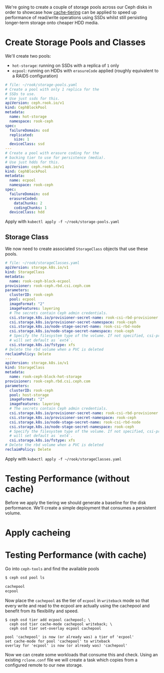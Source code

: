 We're going to create a couple of storage pools across our Ceph disks in order to showcase how [cache-tiering]() can be applied to speed up performance of read/write operations using SSDs whilst still persisting longer-term storage onto cheaper HDD media.

# Create Storage Pools and Classes
We'll create two pools:

* `hot-storage`: running on SSDs with a replica of `1` only
* `ecpool`: running on HDDs with `erasureCode` applied (roughly equivalent to a RAID5 configuration)

```yaml
# file: ~/rook/storage-pools.yaml
# Create a pool with only 1 replica for the
# SSDs to use.
# Use just ssds for this.
apiVersion: ceph.rook.io/v1
kind: CephBlockPool
metadata:
  name: hot-storage
  namespace: rook-ceph
spec:
  failureDomain: osd
  replicated:
    size: 1
  deviceClass: ssd
---
# Create a pool with erasure coding for the
# backing tier to use for persistence (media).
# Use just hdds for this.
apiVersion: ceph.rook.io/v1
kind: CephBlockPool
metadata:
  name: ecpool
  namespace: rook-ceph
spec:
  failureDomain: osd
  erasureCoded:
    dataChunks: 2
    codingChunks: 1
  deviceClass: hdd
```

Apply with `kubectl apply -f ~/rook/storage-pools.yaml`

## Storage Class
We now need to create associated `StorageClass` objects that use these pools.

```yaml
# file: ~/rook/storageClasses.yaml
apiVersion: storage.k8s.io/v1
kind: StorageClass
metadata:
  name: rook-ceph-block-ecpool
provisioner: rook-ceph.rbd.csi.ceph.com
parameters:
  clusterID: rook-ceph
  pool: ecpool
  imageFormat: "2"
  imageFeatures: layering
  # The secrets contain Ceph admin credentials.
  csi.storage.k8s.io/provisioner-secret-name: rook-csi-rbd-provisioner
  csi.storage.k8s.io/provisioner-secret-namespace: rook-ceph
  csi.storage.k8s.io/node-stage-secret-name: rook-csi-rbd-node
  csi.storage.k8s.io/node-stage-secret-namespace: rook-ceph
  # Specify the filesystem type of the volume. If not specified, csi-provisioner
  # will set default as `ext4`.
  csi.storage.k8s.io/fstype: xfs
# Delete the rbd volume when a PVC is deleted
reclaimPolicy: Delete
---
apiVersion: storage.k8s.io/v1
kind: StorageClass
metadata:
  name: rook-ceph-block-hot-storage
provisioner: rook-ceph.rbd.csi.ceph.com
parameters:
  clusterID: rook-ceph
  pool: host-storage
  imageFormat: "2"
  imageFeatures: layering
  # The secrets contain Ceph admin credentials.
  csi.storage.k8s.io/provisioner-secret-name: rook-csi-rbd-provisioner
  csi.storage.k8s.io/provisioner-secret-namespace: rook-ceph
  csi.storage.k8s.io/node-stage-secret-name: rook-csi-rbd-node
  csi.storage.k8s.io/node-stage-secret-namespace: rook-ceph
  # Specify the filesystem type of the volume. If not specified, csi-provisioner
  # will set default as `ext4`.
  csi.storage.k8s.io/fstype: xfs
# Delete the rbd volume when a PVC is deleted
reclaimPolicy: Delete
```

Apply with `kubectl apply -f ~/rook/storageClasses.yaml`

# Testing Performance (without cache)
Before we apply the tiering we should generate a baseline for the disk performance. We'll create a simple deployment that consumes a persistent volume.



# Apply cacheing

# Testing Performance (with cache)
Go into `ceph-tools` and find the available pools

```bash
$ ceph osd pool ls

cachepool
ecpool
```

Now place the `cachepool` as the tier of `ecpool` in `writeback` mode so that every write and read to the ecpool are actually using the cachepool and benefit from its flexibility and speed.

```
$ ceph osd tier add ecpool cachepool; \
  ceph osd tier cache-mode cachepool writeback; \
  ceph osd tier set-overlay ecpool cachepool

pool 'cachepool' is now (or already was) a tier of 'ecpool'
set cache-mode for pool 'cachepool' to writeback
overlay for 'ecpool' is now (or already was) 'cachepool'
```

Now we can create some workloads that consume this and check. Using an existing `rclone.conf` file we will create a task which copies from a configured remote to our new storage.

```yaml

```